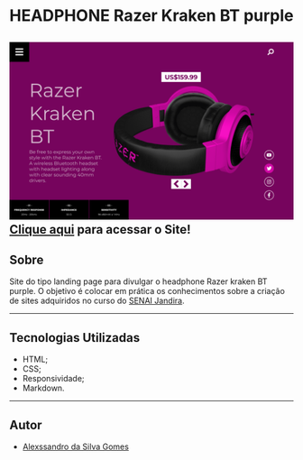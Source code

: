 # HEADPHONE Razer Kraken BT purple

![](./img/screenshot.png)
[Clique aqui](https://alexssandrosilvagomes.github.io/HEADPHONE-PURPLE/) para acessar o Site!
---

## Sobre
Site do tipo landing page para divulgar o headphone Razer kraken BT purple.
O objetivo é colocar em prática os conhecimentos sobre a criação de sites adquiridos no curso do [SENAI Jandira](https://jandira.sp.senai.br/).

---

## Tecnologias Utilizadas
- HTML;
- CSS;
- Responsividade;
- Markdown.

---

## Autor
- [Alexssandro da Silva Gomes](https://github.com/AlexssandroSilvaGomes)